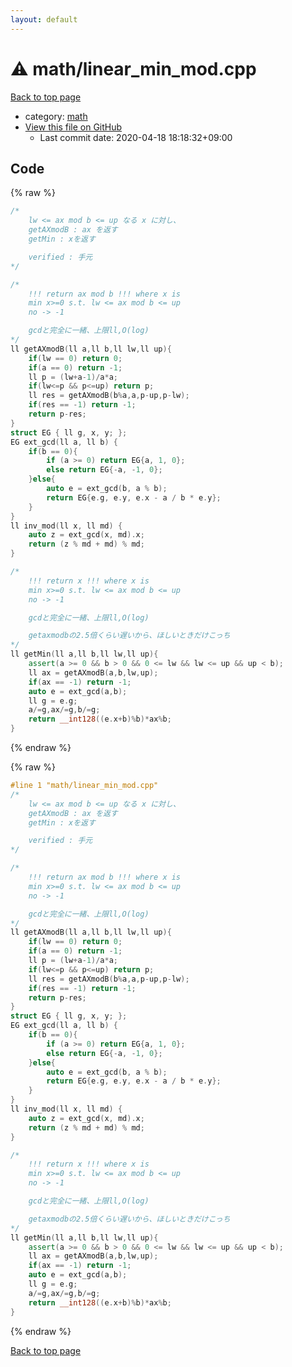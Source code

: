 ```yaml
---
layout: default
---
```


<!-- mathjax config similar to math.stackexchange -->
<script type="text/javascript" async
  src="https://cdnjs.cloudflare.com/ajax/libs/mathjax/2.7.5/MathJax.js?config=TeX-MML-AM_CHTML">
</script>
<script type="text/x-mathjax-config">
  MathJax.Hub.Config({
    TeX: { equationNumbers: { autoNumber: "AMS" }},
    tex2jax: {
      inlineMath: [ ['$','$'] ],
      processEscapes: true
    },
    "HTML-CSS": { matchFontHeight: false },
    displayAlign: "left",
    displayIndent: "2em"
  });
</script>

<script type="text/javascript" src="https://cdnjs.cloudflare.com/ajax/libs/jquery/3.4.1/jquery.min.js"></script>
<script src="https://cdn.jsdelivr.net/npm/jquery-balloon-js@1.1.2/jquery.balloon.min.js" integrity="sha256-ZEYs9VrgAeNuPvs15E39OsyOJaIkXEEt10fzxJ20+2I=" crossorigin="anonymous"></script>
<script type="text/javascript" src="../../assets/js/copy-button.js"></script>
<link rel="stylesheet" href="../../assets/css/copy-button.css" />


# :warning: math/linear_min_mod.cpp

<a href="../../index.html">Back to top page</a>

* category: <a href="../../index.html#7e676e9e663beb40fd133f5ee24487c2">math</a>
* <a href="{{ site.github.repository_url }}/blob/master/math/linear_min_mod.cpp">View this file on GitHub</a>
    - Last commit date: 2020-04-18 18:18:32+09:00




## Code

<a id="unbundled"></a>
{% raw %}
```cpp
/*
	lw <= ax mod b <= up なる x に対し、
	getAXmodB : ax を返す
	getMin : xを返す

	verified : 手元
*/

/*
	!!! return ax mod b !!! where x is
	min x>=0 s.t. lw <= ax mod b <= up
	no -> -1

	gcdと完全に一緒、上限ll,O(log)
*/
ll getAXmodB(ll a,ll b,ll lw,ll up){
	if(lw == 0) return 0;
	if(a == 0) return -1;
	ll p = (lw+a-1)/a*a;
	if(lw<=p && p<=up) return p;
	ll res = getAXmodB(b%a,a,p-up,p-lw);
	if(res == -1) return -1;
	return p-res;
}
struct EG { ll g, x, y; };
EG ext_gcd(ll a, ll b) {
	if(b == 0){
		if (a >= 0) return EG{a, 1, 0};
		else return EG{-a, -1, 0};
	}else{
		auto e = ext_gcd(b, a % b);
		return EG{e.g, e.y, e.x - a / b * e.y};
	}
}
ll inv_mod(ll x, ll md) {
	auto z = ext_gcd(x, md).x;
	return (z % md + md) % md;
}

/*
	!!! return x !!! where x is
	min x>=0 s.t. lw <= ax mod b <= up
	no -> -1

	gcdと完全に一緒、上限ll,O(log)

	getaxmodbの2.5倍くらい遅いから、ほしいときだけこっち
*/
ll getMin(ll a,ll b,ll lw,ll up){
	assert(a >= 0 && b > 0 && 0 <= lw && lw <= up && up < b);
	ll ax = getAXmodB(a,b,lw,up);
	if(ax == -1) return -1;
	auto e = ext_gcd(a,b);
	ll g = e.g;
	a/=g,ax/=g,b/=g;
	return __int128((e.x+b)%b)*ax%b;
}

```
{% endraw %}

<a id="bundled"></a>
{% raw %}
```cpp
#line 1 "math/linear_min_mod.cpp"
/*
	lw <= ax mod b <= up なる x に対し、
	getAXmodB : ax を返す
	getMin : xを返す

	verified : 手元
*/

/*
	!!! return ax mod b !!! where x is
	min x>=0 s.t. lw <= ax mod b <= up
	no -> -1

	gcdと完全に一緒、上限ll,O(log)
*/
ll getAXmodB(ll a,ll b,ll lw,ll up){
	if(lw == 0) return 0;
	if(a == 0) return -1;
	ll p = (lw+a-1)/a*a;
	if(lw<=p && p<=up) return p;
	ll res = getAXmodB(b%a,a,p-up,p-lw);
	if(res == -1) return -1;
	return p-res;
}
struct EG { ll g, x, y; };
EG ext_gcd(ll a, ll b) {
	if(b == 0){
		if (a >= 0) return EG{a, 1, 0};
		else return EG{-a, -1, 0};
	}else{
		auto e = ext_gcd(b, a % b);
		return EG{e.g, e.y, e.x - a / b * e.y};
	}
}
ll inv_mod(ll x, ll md) {
	auto z = ext_gcd(x, md).x;
	return (z % md + md) % md;
}

/*
	!!! return x !!! where x is
	min x>=0 s.t. lw <= ax mod b <= up
	no -> -1

	gcdと完全に一緒、上限ll,O(log)

	getaxmodbの2.5倍くらい遅いから、ほしいときだけこっち
*/
ll getMin(ll a,ll b,ll lw,ll up){
	assert(a >= 0 && b > 0 && 0 <= lw && lw <= up && up < b);
	ll ax = getAXmodB(a,b,lw,up);
	if(ax == -1) return -1;
	auto e = ext_gcd(a,b);
	ll g = e.g;
	a/=g,ax/=g,b/=g;
	return __int128((e.x+b)%b)*ax%b;
}

```
{% endraw %}

<a href="../../index.html">Back to top page</a>

